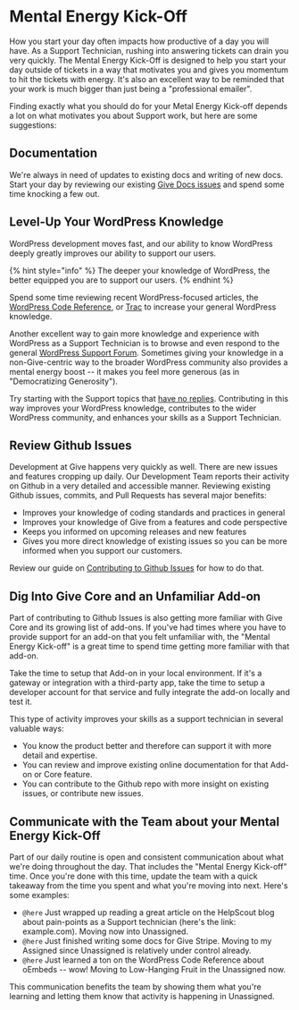 # Mental Energy Kick-Off
How you start your day often impacts how productive of a day you will have. As a Support Technician, rushing into answering tickets can drain you very quickly. The Mental Energy Kick-Off is designed to help you start your day outside of tickets in a way that motivates you and gives you momentum to hit the tickets with energy. It's also an excellent way to be reminded that your work is much bigger than just being a "professional emailer". 

Finding exactly what you should do for your Metal Energy Kick-off depends a lot on what motivates you about Support work, but here are some suggestions:

## Documentation
We're always in need of updates to existing docs and writing of new docs. Start your day by reviewing our existing [Give Docs issues](https://github.com/WordImpress/Give-Docs/issues) and spend some time knocking a few out.

## Level-Up Your WordPress Knowledge
WordPress development moves fast, and our ability to know WordPress deeply greatly improves our ability to support our users. 

{% hint style="info" %} The deeper your knowledge of WordPress, the better equipped you are to support our users. {% endhint %}

Spend some time reviewing recent WordPress-focused articles, the [WordPress Code Reference](https://developer.wordpress.org/reference/), or [Trac](https://core.trac.wordpress.org/) to increase your general WordPress knowledge.

Another excellent way to gain more knowledge and experience with WordPress as a Support Technician is to browse and even respond to the general [WordPress Support Forum](https://wordpress.org/support). Sometimes giving your knowledge in a non-Give-centric way to the broader WordPress community also provides a mental energy boost -- it makes you feel more generous (as in "Democratizing Generosity"). 

Try starting with the Support topics that [have no replies](https://wordpress.org/support/view/no-replies/). Contributing in this way improves your WordPress knowledge, contributes to the wider WordPress community, and enhances your skills as a Support Technician.

## Review Github Issues
Development at Give happens very quickly as well. There are new issues and features cropping up daily. Our Development Team reports their activity on Github in a very detailed and accessible manner. Reviewing existing Github issues, commits, and Pull Requests has several major benefits:

* Improves your knowledge of coding standards and practices in general
* Improves your knowledge of Give from a features and code perspective
* Keeps you informed on upcoming releases and new features
* Gives you more direct knowledge of existing issues so you can be more informed when you support our customers.

Review our guide on [Contributing to Github Issues](contributing-to-github-issues.md) for how to do that.

## Dig Into Give Core and an Unfamiliar Add-on
Part of contributing to Github Issues is also getting more familiar with Give Core and its growing list of add-ons. If you've had times where you have to provide support for an add-on that you felt unfamiliar with, the "Mental Energy Kick-off" is a great time to spend time getting more familiar with that add-on.

Take the time to setup that Add-on in your local environment. If it's a gateway or integration with a third-party app, take the time to setup a developer account for that service and fully integrate the add-on locally and test it. 

This type of activity improves your skills as a support technician in several valuable ways:

* You know the product better and therefore can support it with more detail and expertise.
* You can review and improve existing online documentation for that Add-on or Core feature.
* You can contribute to the Github repo with more insight on existing issues, or contribute new issues.

## Communicate with the Team about your Mental Energy Kick-Off

Part of our daily routine is open and consistent communication about what we're doing throughout the day. That includes the "Mental Energy Kick-off" time. Once you're done with this time, update the team with a quick takeaway from the time you spent and what you're moving into next. Here's some examples:

* `@here` Just wrapped up reading a great article on the HelpScout blog about pain-points as a Support technician (here's the link: example.com). Moving now into Unassigned.
* `@here` Just finished writing some docs for Give Stripe. Moving to my Assigned since Unassigned is relatively under control already.
* `@here` Just learned a ton on the WordPress Code Reference about oEmbeds -- wow! Moving to Low-Hanging Fruit in the Unassigned now.

This communication benefits the team by showing them what you're learning and letting them know that activity is happening in Unassigned. 
